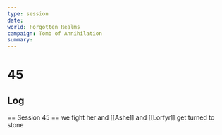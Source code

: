 ```yaml
---
type: session
date:
world: Forgotten Realms
campaign: Tomb of Annihilation
summary:
---
```


# 45

## Log
== Session 45 ==
we fight her and [[Ashe]] and [[Lorfyr]] get turned to stone
